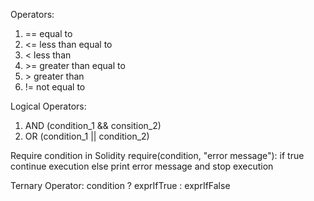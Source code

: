 Operators:
1. == equal to
2. <= less than equal to
3. < less than
4. \>= greater than equal to
5. \> greater than
6. != not equal to

Logical Operators:
1. AND (condition_1 && consition_2)
2. OR (condition_1 || condition_2)

Require condition in Solidity
require(condition, "error message"): if true continue execution else print error message and stop execution

Ternary Operator:
condition ? exprIfTrue : exprIfFalse